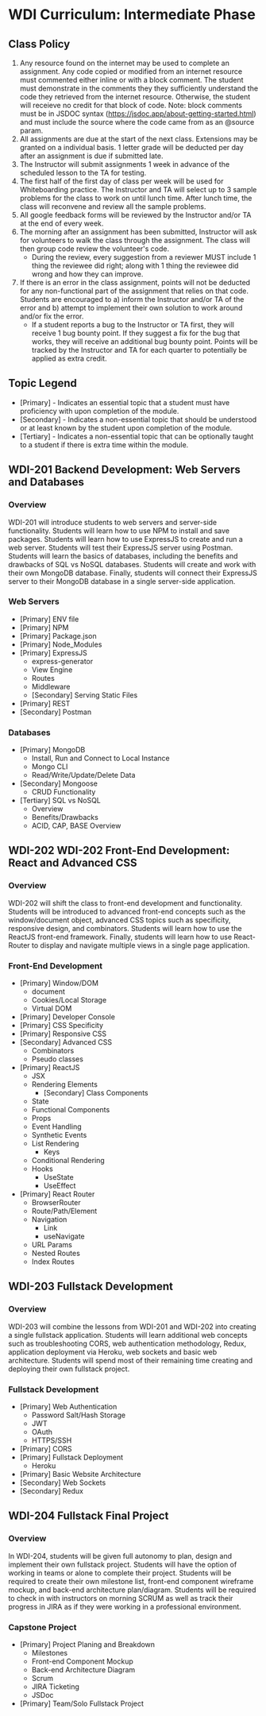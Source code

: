 # WDI Curriculum: Intermediate Phase

## Class Policy
1. Any resource found on the internet may be used to complete an assignment. Any code copied or modified from an internet resource must commented either inline or with a block comment. The student must demonstrate in the comments they they sufficiently understand the code they retrieved from the internet resource. Otherwise, the student will receieve no credit for that block of code. Note: block comments must be in JSDOC syntax (https://jsdoc.app/about-getting-started.html) and must include the source where the code came from as an @source param.
2. All assignments are due at the start of the next class. Extensions may be granted on a individual basis. 1 letter grade will be deducted per day after an assignment is due if submitted late.
3. The Instructor will submit assignments 1 week in advance of the scheduled lesson to the TA for testing.
4. The first half of the first day of class per week will be used for Whiteboarding practice. The Instructor and TA will select up to 3 sample problems for the class to work on until lunch time. After lunch time, the class will reconvene and review all the sample problems.
5. All google feedback forms will be reviewed by the Instructor and/or TA at the end of every week.
6. The morning after an assignment has been submitted, Instructor will ask for volunteers to walk the class through the assignment. The class will then group code review the volunteer's code. 
	* During the review, every suggestion from a reviewer MUST include 1 thing the reviewee did right; along with 1 thing the reviewee did wrong and how they can improve.
7. If there is an error in the class assignment, points will not be deducted for any non-functional part of the assignment that relies on that code. Students are encouraged to a) inform the Instructor and/or TA of the error and b) attempt to implement their own solution to work around and/or fix the error.
	* If a student reports a bug to the Instructor or TA first, they will receive 1 bug bounty point. If they suggest a fix for the bug that works, they will receive an additional bug bounty point. Points will be tracked by the Instructor and TA for each quarter to potentially be applied as extra credit.

## Topic Legend

* [Primary] - Indicates an essential topic that a student must have proficiency with upon completion of the module.
* [Secondary] - Indicates a non-essential topic that should be understood or at least known by the student upon completion of the module.
* [Tertiary] - Indicates a non-essential topic that can be optionally taught to a student if there is extra time within the module.

## WDI-201 Backend Development: Web Servers and Databases

### Overview

WDI-201 will introduce students to web servers and server-side functionality. Students will learn how to use NPM to install and save packages. Students will learn how to use ExpressJS to create and run a web server. Students will test their ExpressJS server using Postman. Students will learn the basics of databases, including the benefits and drawbacks of SQL vs NoSQL databases. Students will create and work with their own MongoDB database. Finally, students will connect their ExpressJS server to their MongoDB database in a single server-side application.

### Web Servers
* [Primary] ENV file
* [Primary] NPM
* [Primary] Package.json
* [Primary] Node_Modules
* [Primary] ExpressJS
	* express-generator
	* View Engine
	* Routes
	* Middleware
	* [Secondary] Serving Static Files
* [Primary] REST
* [Secondary] Postman

### Databases
* [Primary] MongoDB
	* Install, Run and Connect to Local Instance
	* Mongo CLI
	* Read/Write/Update/Delete Data
* [Secondary] Mongoose
	* CRUD Functionality
* [Tertiary] SQL vs NoSQL
	* Overview
	* Benefits/Drawbacks
	* ACID, CAP, BASE Overview

## WDI-202 WDI-202 Front-End Development: React and Advanced CSS

### Overview

WDI-202 will shift the class to front-end development and functionality. Students will be introduced to advanced front-end concepts such as the window/document object, advanced CSS topics such as specificity, responsive design,  and combinators. Students will learn how to use the ReactJS front-end framework. Finally, students will learn how to use React-Router to display and navigate multiple views in a single page application.

### Front-End Development
* [Primary] Window/DOM
	* document
	* Cookies/Local Storage
	* Virtual DOM
* [Primary] Developer Console
* [Primary] CSS Specificity 
* [Primary] Responsive CSS
* [Secondary] Advanced CSS
	* Combinators
	* Pseudo classes
* [Primary] ReactJS
	* JSX
	* Rendering Elements
		* [Secondary] Class Components
	* State
	* Functional Components
	* Props
	* Event Handling
	* Synthetic Events
	* List Rendering
		* Keys
	* Conditional Rendering
	* Hooks
		* UseState
		* UseEffect
* [Primary] React Router
	* BrowserRouter
	* Route/Path/Element
	* Navigation
		* Link
		* useNavigate
	* URL Params
	* Nested Routes
	* Index Routes

## WDI-203 Fullstack Development

### Overview

WDI-203 will combine the lessons from WDI-201 and WDI-202 into creating a single fullstack application. Students will learn additional web concepts such as troubleshooting CORS, web authentication methodology, Redux, application deployment via Heroku, web sockets and basic web architecture. Students will spend most of their remaining time creating and deploying their own fullstack project.

### Fullstack Development
* [Primary] Web Authentication
	* Password Salt/Hash Storage
	* JWT
	* OAuth
	* HTTPS/SSH
* [Primary] CORS
* [Primary] Fullstack Deployment
	* Heroku
* [Primary] Basic Website Architecture
* [Secondary] Web Sockets
* [Secondary] Redux

## WDI-204 Fullstack Final Project

### Overview

In WDI-204, students will be given full autonomy to plan, design and implement their own fullstack project. Students will have the option of working in teams or alone to complete their project. Students will be required to create their own milestone list, front-end component wireframe mockup, and back-end architecture plan/diagram. Students will be required to check in with instructors on morning SCRUM as well as track their progress in JIRA as if they were working in a professional environment.

### Capstone Project
* [Primary] Project Planing and Breakdown
	* Milestones
	* Front-end Component Mockup
	* Back-end Architecture Diagram
	* Scrum
	* JIRA Ticketing
	* JSDoc
* [Primary] Team/Solo Fullstack Project